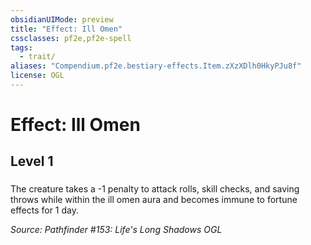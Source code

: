 ```yaml
---
obsidianUIMode: preview
title: "Effect: Ill Omen"
cssclasses: pf2e,pf2e-spell
tags:
  - trait/
aliases: "Compendium.pf2e.bestiary-effects.Item.zXzXDlh0HkyPJu8f"
license: OGL
---
```

# Effect: Ill Omen
## Level 1
### 






The creature takes a -1 penalty to attack rolls, skill checks, and saving throws while within the ill omen aura and becomes immune to fortune effects for 1 day.

*Source: Pathfinder #153: Life's Long Shadows*
*OGL*